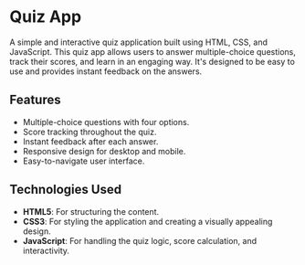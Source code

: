 # Quiz App

A simple and interactive quiz application built using HTML, CSS, and JavaScript. This quiz app allows users to answer multiple-choice questions, track their scores, and learn in an engaging way. It's designed to be easy to use and provides instant feedback on the answers.

## Features

- Multiple-choice questions with four options.
- Score tracking throughout the quiz.
- Instant feedback after each answer.
- Responsive design for desktop and mobile.
- Easy-to-navigate user interface.

## Technologies Used

- **HTML5**: For structuring the content.
- **CSS3**: For styling the application and creating a visually appealing design.
- **JavaScript**: For handling the quiz logic, score calculation, and interactivity.




